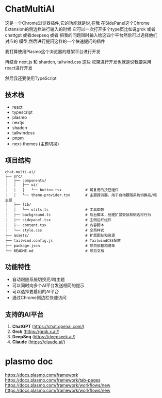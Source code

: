 # ChatMultiAI
这是一个Chrome浏览器插件,它的功能就是说,在我 在SidePanel这个Chrome Extension的侧边栏进行输入的时候 它可以一次打开多个type页比如说grok 或者chattgpt 或者deepseq 或者 把我的问题同时输入给这四个平台然后可以选择他们对应的 模型,然后进行提问这样的一个快速提问的插件

我打算使用Plasmo这个浏览器的框架平台进行开发

再结合 next.js 和 shardcn, tailwind.css 这些 框架进行开发也就是说我要采用react进行开发

然后我还要使用TypeScript

## 技术栈
- react
- typescript
- plasmo
- nextjs
- shadcn
- tailwindcss
- pnpm
- next-themes (主题切换)

## 项目结构
```
chat-multi-ai/
├── src/
│   ├── components/
│   │   ├── ui/
│   │   │   └── button.tsx           # 可复用的按钮组件
│   │   └── theme-provider.tsx       # 主题提供器，用于自动跟随系统切换亮/暗主题
│   ├── lib/
│   │   └── utils.ts                 # 工具函数
│   ├── background.ts                # 后台脚本，处理扩展安装和侧边栏行为
│   ├── sidepanel.tsx                # 主侧边栏组件
│   ├── content.tsx                  # 内容脚本
│   └── style.css                    # 全局样式
├── assets/                          # 扩展图标和资源
├── tailwind.config.js               # TailwindCSS配置
├── package.json                     # 项目依赖和清单
└── README.md                        # 项目文档
```

## 功能特性
- 自动跟随系统切换亮/暗主题
- 可以同时向多个AI平台发送相同的提示
- 可以选择要启用的AI平台
- 通过Chrome侧边栏快速访问

## 支持的AI平台
1. **ChatGPT** (https://chat.openai.com/)
2. **Grok** (https://grok.x.ai/)
3. **DeepSeq** (https://deepseek.ai/)
4. **Claude** (https://claude.ai/)

# plasmo doc
https://docs.plasmo.com/framework
https://docs.plasmo.com/framework/tab-pages
https://docs.plasmo.com/framework/workflows/new
https://docs.plasmo.com/framework/workflows/new